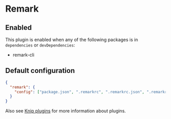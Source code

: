 # Remark

## Enabled

This plugin is enabled when any of the following packages is in `dependencies` or `devDependencies`:

- remark-cli

## Default configuration

```json
{
  "remark": {
    "config": ["package.json", ".remarkrc", ".remarkrc.json", ".remarkrc.{js,cjs,mjs}", ".remarkrc.{yml,yaml}"]
  }
}
```

Also see [Knip plugins][1] for more information about plugins.

[1]: https://github.com/webpro/knip/blob/next/README.md#plugins
